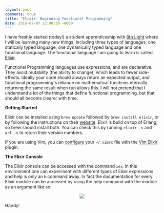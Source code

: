 ```yaml
---
layout: post
comments: true
title: "Elixir: Beginning Functional Programming"
date: 2016-07-07 12:00:30 +0000
---
```


I have freshly started (today!) a student apprenticeship with [8th Light][8th-light-website] where I will be learning many new things, including three types of languages; one statically typed language, one dynamically typed language and one functional language. The functional language I am going to learn is called [Elixir][elixir-intro].

Functional Programming languages use expressions, and are declarative. They avoid mutability (the ability to change), which leads to fewer side-effects. Ideally your code should always return an expected output, and functional programming's reliance on mathematical functions eternally returning the same result when run allows this. I will not pretend that I understand a lot of the things that define functional programming, but that should all become clearer with time.

<strong>Getting Started</strong>

Elixir can be installed using `brew update` followed by `brew install elixir`, or by following the instructions on their [website][elixir-installation]. Elixir is build on top of Erlang, so brew should install both. You can check this by running `elixir -v` and `erl -v` to return their version numbers.

If you are using Vim, you can [configure][vim-config-post] your `~/.vimrc` file with the [Vim Elixir][vim-elixir-github] plugin.

<strong>The Elixir Console</strong>

The Elixir console can be accessed with the command `iex`. In this environment one can experiment with different types of Elixir expressions and help is only an `h` command away. In fact the documentation for every Elixir module can be accessed by using the help command with the module as an argument like so:

<p align="center">
<img src="../../../../../../../assets/iex_help_string.png">
</p>

Handy!



[8th-light-website]:https://8thlight.com/
[elixir-intro]:http://elixir-lang.org/
[elixir-installation]:http://elixir-lang.org/install.html
[vim-config-post]:http://daisymolving.github.io/2016/01/17/a-vim-config-post.html
[vim-elixir-github]:https://github.com/elixir-lang/vim-elixir

